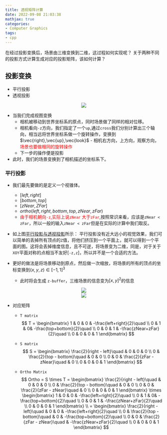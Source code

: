 ```yaml
---
title: 透视矩阵计算
date: 2022-09-08 21:03:38
mathjax: true
categories:
- Computer Graphics
tags:
- cpp
---
```


在经过投影变换后，场景由三维变换到二维，这过程如何实现呢？
关于两种不同的投影方式计算生成对应的投影矩阵，该如何计算？
<!--more-->

## 投影变换

- 平行投影
- 透视投影

<center><img id="projection" src="https://raw.githubusercontent.com/Ranbun/images/main/blog/computer graph/projection.png"/></center>

- 当我们完成视图变换
    - 相机被移动到世界坐标系的原点，同时场景做了同样的相对位移。
    - 相机看向`-z`方向，我们指定了一个`up`,通过`cross`我们分别计算出三个轴向，相当远将世界坐标系做一个旋转操作，变换到$\vec{right},\vec{up},\vec{look}$ - 相机右方向，上方向，观察方向，<font color=red>场景也要做相同的旋转操作</font>
    - 下一步的操作便是投影
- 此时，我们的场景变换到了相机描述的坐标系下。
### 平行投影

- 我们最先要做的是定义一个视锥体。
    - $[left,right]$
    - $[bottom,top]$
    - $[zNear,ZFar]$
    - $ortho(left,right,bottom,top,zNear,zFar)$
    - <font color=red> 由于相机朝向<code>-z</code>,实际上说<code>zNear</code> 大于<code>zFar</code></font>,按照常识来看，应该是<code>zNear < zFar</code>，所以一般的输入`zNear < zFar`但是在实际的计算中我们取反。


- 如上图[平行投影与透视投影](#projection)所示：
平行投影没有近大远小的视觉效果，我们可以简单的丢掉所有顶点的`Z`值，将他们挤压到一个平面上，就可以得到一个平面的图。这将会丢掉维度信息，且不可逆，将场景变为二维，同是，对于关于`XOY`平面对称的点相当不友好[`-z,z`]，所以并不是一个合适的方法。

- 更好的做法是将场景移动到原点，然后做一次缩放，将场景的所有的顶点的坐标变换到$(x,y,z) \in [-1,1]^3$
    - 此时将会生成 `z-buffer`，三维场景的信息变为$[x,y]^2$的信息

<center><img id="ortho_1" src="https://raw.githubusercontent.com/Ranbun/images/main/blog/computer graph/Ortho.png
"/></center>

<center><img id="ortho_1" src="https://raw.githubusercontent.com/Ranbun/images/main/blog/computer graph/ortho_moveandscale.png
"/></center>

- 对应矩阵
    - `T matrix `
$$
    T = 
    \begin{bmatrix}
        1 & 0 & 0 & -\frac{left+right}{2}\quad \\
        0 & 1 & 0& -\frac{top+bottom}{2}\quad  \\
        0 & 0 & 1 & -\frac{zNear+zFar}{2}\quad  \\
        0 & 0 & 0 & 1
    \end{bmatrix}
$$


    - `S matrix `
$$
    S = 
    \begin{bmatrix}
        \frac{2}{right - left}\quad & 0 & 0 & 0  \\
        0 & \frac{2}{top - bottom}\quad & 0 & 0  \\
        0 & 0 & \frac{2}{zFar - zNear}\quad & 0  \\
        0 & 0 & 0 & 1
    \end{bmatrix}
$$

    - `Ortho Matrix`
    $$
        Ortho =  S \times T =       
        \begin{bmatrix}
            \frac{2}{right - left}\quad & 0 & 0 & 0  \\
            0 & \frac{2}{top - bottom}\quad & 0 & 0  \\
            0 & 0 & \frac{2}{zFar - zNear}\quad & 0  \\
            0 & 0 & 0 & 1
        \end{bmatrix} 
        \times 
        \begin{bmatrix}
            1 & 0 & 0 & -\frac{left+right}{2}\quad \\
            0 & 1 & 0& -\frac{top+bottom}{2}\quad  \\
            0 & 0 & 1 & -\frac{zNear+zFar}{2}\quad  \\
            0 & 0 & 0 & 1
        \end{bmatrix} \\   
        =   \begin{bmatrix}
                    \frac{2}{right - left}\quad & 0 & 0 & -\frac{left+right}{2}\quad  \\
                    0 & \frac{2}{top - bottom}\quad & 0 & -\frac{top+bottom}{2}\quad  \\
                    0 & 0 & \frac{2}{zFar - zNear}\quad & -\frac{zNear+zFar}{2}\quad  \\
                    0 & 0 & 0 & 1
                \end{bmatrix} 
    $$


